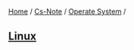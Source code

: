 [Home](https://mengxianbin.github.io) /
[Cs-Note](https://mengxianbin.github.io/cs-note) /
[Operate System](https://mengxianbin.github.io/cs-note/operate_system) /

## [Linux](https://mengxianbin.github.io/cs-note/content/operate_system/linux)
